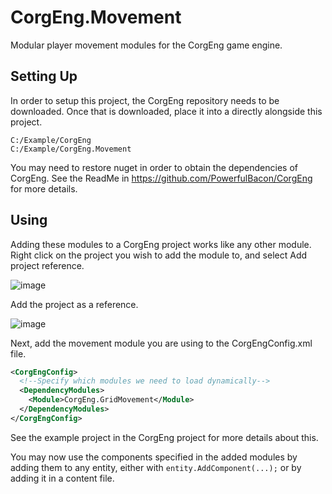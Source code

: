 # CorgEng.Movement
 Modular player movement modules for the CorgEng game engine.

## Setting Up

In order to setup this project, the CorgEng repository needs to be downloaded. Once that is downloaded, place it into a directly alongside this project.
```
C:/Example/CorgEng
C:/Example/CorgEng.Movement
```
You may need to restore nuget in order to obtain the dependencies of CorgEng. See the ReadMe in https://github.com/PowerfulBacon/CorgEng for more details.

## Using

Adding these modules to a CorgEng project works like any other module.
Right click on the project you wish to add the module to, and select Add project reference.

![image](https://user-images.githubusercontent.com/26465327/211218662-d37b08e8-30e3-444b-9eb9-7c6c5d438d78.png)

Add the project as a reference.

![image](https://user-images.githubusercontent.com/26465327/211218733-6c179d35-143f-47de-a358-ec7e51036c4e.png)

Next, add the movement module you are using to the CorgEngConfig.xml file.

```xml
<CorgEngConfig>
  <!--Specify which modules we need to load dynamically-->
  <DependencyModules>
    <Module>CorgEng.GridMovement</Module>
  </DependencyModules>
</CorgEngConfig>
```

See the example project in the CorgEng project for more details about this.

You may now use the components specified in the added modules by adding them to any entity, either with `entity.AddComponent(...);` or by adding it in a content file.
